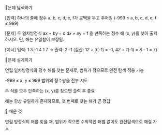 📍문제 탐색하기

[입력]
하나의 줄에 정수 a, b, c, d, e, f가 공백을 두고 주어짐
(-999 ≤ a, b, c, d, e, f ≤ 999)

[문제]
두 일차방정식
a*x + b*y = c
d*x + e*y = f
을 만족하는 정수 해 (x, y)를 찾아 출력하시오.
단, 해는 유일함이 보장됨.

[예시]
입력: 1 3 -1 4 1 7 → 출력: 2 -1
(검산: 1*2 + 3*(-1) = -1, 4*2 + 1*(-1) = 8 - 1 = 7)

📍문제 설계하기

연립 일차방정식의 정수 해를 찾는 문제로, 범위가 작으므로 완전 탐색 적용 가능

-999 ≤ x, y ≤ 999 범위의 정수쌍을 전부 시도

두 식을 모두 만족하는 (x, y)를 찾으면 출력 후 종료

해는 항상 유일하게 존재하므로, 첫 번째로 찾는 해가 곧 정답

🥕 배운 것

연립 방정식의 해를 찾을 때, 범위가 작으면 수학적인 해법 없이도 완전탐색으로 해결 가능
